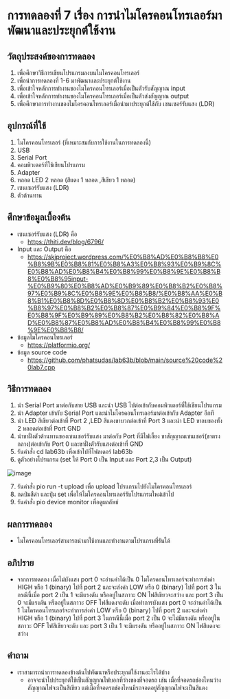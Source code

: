 # การทดลองที่ 7 เรื่อง การนำไมโครคอนโทรเลอร์มาพัฒนาและประยุกต์ใช้งาน

## วัตถุประสงค์ของการทดลอง
1. เพื่อศึกษาวิธีการเขียนโปรแกรมลงบนไมโครคอนโทรเลอร์ 
2. เพื่อนำการทดลองที่ 1-6 มาพัฒนาและประยุกต์ใช้งาน
3. เพื่อเข้าใจหลักการทำงานของไมโครคอนโทรเลอร์เมื่อเป็นตัวรับสัญญาณ input
4. เพื่อเข้าใจหลักการทำงานของไมโครคอนโทรเลอร์เมื่อเป็นตัวส่งสัญญาณ output
5. เพื่อศึกษาการทำงานของไมโครคอนโทรเลอร์เมื่อนำมาประยุกต์ใช้กับ เซนเซอร์รับแสง (LDR)

## อุปกรณ์ที่ใช้ 
1. ไมโครคอนโทรเลอร์ (ที่เหมาะสมกับการใช้งานในการทดลองนี้)
2. USB
3. Serial Port
4. คอมพิวเตอร์ที่ใช้เขียนโปรแกรม
5. Adapter
6. หลอด LED 2 หลอด (สีแดง 1 หลอด ,สีเขียว 1 หลอด)
7. เซนเซอร์รับแสง (LDR)
8. ตัวต้านทาน

## ศึกษาข้อมูลเบื้องต้น
* เซนเซอร์รับแสง (LDR) คือ
  * https://thiti.dev/blog/6796/
* Input และ Output คือ
  * https://skjproject.wordpress.com/%E0%B8%AD%E0%B8%B8%E0%B8%9B%E0%B8%81%E0%B8%A3%E0%B8%93%E0%B9%8C%E0%B8%AD%E0%B8%B4%E0%B8%99%E0%B8%9E%E0%B8%B8%E0%B8%95input-%E0%B9%80%E0%B8%AD%E0%B9%89%E0%B8%B2%E0%B8%97%E0%B9%8C%E0%B8%9E%E0%B8%B8/%E0%B8%AA%E0%B8%B1%E0%B8%8D%E0%B8%8D%E0%B8%B2%E0%B8%93%E0%B8%97%E0%B8%B2%E0%B8%87%E0%B9%84%E0%B8%9F%E0%B8%9F%E0%B9%89%E0%B8%B2%E0%B8%82%E0%B8%AD%E0%B8%87%E0%B8%AD%E0%B8%B4%E0%B8%99%E0%B8%9E%E0%B8%B8/
* ข้อมูลไมโครคอนโทรเลอร์
  * https://platformio.org/
* ข้อมูล source code
  * https://github.com/phatsudas/lab63b/blob/main/source%20code%20lab7.cpp
  
## วิธีการทดลอง 
1. นำ Serial Port มาต่อกับสาย USB และนำ USB ไปต่อเข้ากับคอมพิวเตอร์ที่ใช้เขียนโปรแกรม
2. นำ Adapter เข้ากับ Serial Port และนำไมโครคอนโทรเลอร์มาต่อเข้ากับ Adapter อีกที
3. นำ LED สีเขียวต่อเข้าที่ Port 2 ,LED สีแดงขาบวกต่อเข้าที่ Port 3 และนำ LED ขาลบของทั้ง 2 หลอดต่อเข้าที่ Port GND
4. นำขาฝั่งตัวต้านทานของเซนเซอร์รับแสง มาต่อกับ Port ที่มีไฟเลี้ยง ขาสัญญาณเซนเซอร์(ขาตรงกลาง)ต่อเข้ากับ Port 0 และขาฝั่งตัวรับแสงต่อเข้าที่ GND
5. รันคำสั่ง cd lab63b เพื่อเข้าไปที่โฟลเดอร์ lab63b
6. ดูตัวอย่างโปรแกรม (set ให้ Port 0 เป็น Input และ Port 2,3 เป็น Output)

![image](https://user-images.githubusercontent.com/80880229/113141621-1e686b80-9254-11eb-8073-49624f4a1db1.png)

7. รันคำสั่ง pio run -t upload เพื่อ upload โปรแกรมไปยังไมโครคอนโทรเลอร์
8. กดป่มสีดำ และปุ่ม set เพื่อให้ไมโครคอนโทรเลอร์รับโปรแกรมใหม่เข้าไป
9. รันคำสั่ง pio device monitor เพื่อดูผลลัพธ์

## ผลการทดลอง
* ไมโครคอนโทรเลอร์สามารถนำมาใช้งานและทำงานตามโปรแกรมที่รันได้

## อภิปราย
* จากการทดลอง เมื่อไม่บังแสง port 0 จะอ่านค่าได้เป็น 0 ไมโครคอนโทรเลอร์จะทำการส่งค่า HIGH หรือ 1 (binary) ไปที่ port 2 และจะส่งค่า LOW หรือ 0 (binary) ไปที่ port 3 ในกรณีนี้เมื่อ port 2 เป็น 1 จะมีแรงดัน หรืออยู่ในสภาวะ ON ไฟสีเขียวจะสว่าง และ port 3 เป็น 0 จะมีแรงดัน หรืออยู่ในสภาวะ OFF ไฟสีแดงจะดับ เมื่อทำการบังแสง port 0 จะอ่านค่าได้เป็น 1 ไมโครคอนโทรเลอร์จะทำการส่งค่า LOW หรือ 0 (binary) ไปที่ port 2 และจะส่งค่า HIGH หรือ 1 (binary) ไปที่ port 3 ในกรณีนี้เมื่อ port 2 เป็น 0 จะไม่มีแรงดัน หรืออยู่ในสภาวะ OFF ไฟสีเขียวจะดับ และ port 3 เป็น 1 จะมีแรงดัน หรืออยู่ในสภาวะ ON ไฟสีแดงจะสว่าง

## คำถาม
* เราสามารถนำการทดลองข้างต้นไปพัฒนาหรือประยุกต์ใช้งานอะไรได้บ้าง
  * อาจจะนำไปประยุกต์ใช้เป็นสัญญาณไฟบอกที่ว่างของที่จอดรถ เช่น เมื่อที่จอดรถช่องไหนว่างสัญญาณไฟจะเป็นสีเขียว แต่เมื่อที่จอดรถช่องไหนมีรถจอดอยู่สัญญาณไฟจะเป็นสีแดง
  
